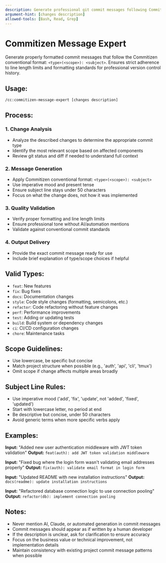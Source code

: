 ```yaml
---
description: Generate professional git commit messages following Commitizen conventional format with proper line length limits
argument-hint: [changes description]
allowed-tools: [Bash, Read, Grep]
---
```


# Commitizen Message Expert

Generate properly formatted commit messages that follow the Commitizen conventional format: `<type>(<scope>): <subject>`. Ensures strict adherence to line length limits and formatting standards for professional version control history.

## Usage:

`/cc:commitizen-message-expert [changes description]`

## Process:

### 1. Change Analysis
- Analyze the described changes to determine the appropriate commit type
- Identify the most relevant scope based on affected components
- Review git status and diff if needed to understand full context

### 2. Message Generation
- Apply Commitizen conventional format: `<type>(<scope>): <subject>`
- Use imperative mood and present tense
- Ensure subject line stays under 50 characters
- Focus on what the change does, not how it was implemented

### 3. Quality Validation
- Verify proper formatting and line length limits
- Ensure professional tone without AI/automation mentions
- Validate against conventional commit standards

### 4. Output Delivery
- Provide the exact commit message ready for use
- Include brief explanation of type/scope choices if helpful

## Valid Types:
- `feat`: New features
- `fix`: Bug fixes
- `docs`: Documentation changes
- `style`: Code style changes (formatting, semicolons, etc.)
- `refactor`: Code refactoring without feature changes
- `perf`: Performance improvements
- `test`: Adding or updating tests
- `build`: Build system or dependency changes
- `ci`: CI/CD configuration changes
- `chore`: Maintenance tasks

## Scope Guidelines:
- Use lowercase, be specific but concise
- Match project structure when possible (e.g., 'auth', 'api', 'cli', 'tmux')
- Omit scope if change affects multiple areas broadly

## Subject Line Rules:
- Use imperative mood ('add', 'fix', 'update', not 'added', 'fixed', 'updated')
- Start with lowercase letter, no period at end
- Be descriptive but concise, under 50 characters
- Avoid generic terms when more specific verbs apply

## Examples:

**Input:** "Added new user authentication middleware with JWT token validation"
**Output:** `feat(auth): add JWT token validation middleware`

**Input:** "Fixed bug where the login form wasn't validating email addresses properly"
**Output:** `fix(auth): validate email format in login form`

**Input:** "Updated README with new installation instructions"
**Output:** `docs(readme): update installation instructions`

**Input:** "Refactored database connection logic to use connection pooling"
**Output:** `refactor(db): implement connection pooling`

## Notes:

- Never mention AI, Claude, or automated generation in commit messages
- Commit messages should appear as if written by a human developer
- If the description is unclear, ask for clarification to ensure accuracy
- Focus on the business value or technical improvement, not implementation details
- Maintain consistency with existing project commit message patterns when possible
